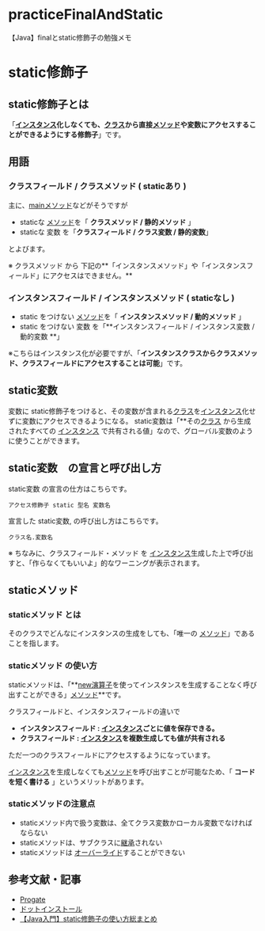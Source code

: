 # practiceFinalAndStatic
【Java】finalとstatic修飾子の勉強メモ
# static修飾子

## static修飾子とは
「**[インスタンス]化しなくても、[クラス]から直接[メソッド]や変数にアクセスすることができるようにする修飾子**」です。

## 用語 
### クラスフィールド / クラスメソッド ( staticあり )
主に、[mainメソッド]などがそうですが

- staticな [メソッド]を「 **クラスメソッド / 静的メソッド** 」
- staticな 変数 を「**クラスフィールド / クラス変数 / 静的変数**」 

とよびます。

※ クラスメソッド から 下記の**「インスタンスメソッド」や「インスタンスフィールド」にアクセスはできません。**

### インスタンスフィールド / インスタンスメソッド ( staticなし )

- static をつけない [メソッド]を「 **インスタンスメソッド / 動的メソッド** 」
- static をつけない 変数 を「**インスタンスフィールド / インスタンス変数 / 動的変数 **」 

※こちらはインスタンス化が必要ですが、「**インスタンスクラスからクラスメソッド、クラスフィールドにアクセスすることは可能**」です。

##  static変数
変数に static修飾子をつけると、その変数が含まれる[クラス]を[インスタンス]化せずに変数にアクセスできるようになる。
static変数は「**その[クラス] から生成されたすべての [インスタンス] で共有される値」なので、グローバル変数のように使うことができます。

## static変数　の宣言と呼び出し方

static変数 の宣言の仕方はこちらです。

```
アクセス修飾子 static 型名 変数名
```

宣言した static変数,  の呼び出し方はこちらです。

```
クラス名.変数名
```
※ ちなみに、クラスフィールド・メソッド を [インスタンス]生成した上で呼び出すと、「作らなくてもいいよ」的なワーニングが表示されます。


## staticメソッド

### staticメソッド とは

そのクラスでどんなにインスタンスの生成をしても、「唯一の [メソッド]」であることを指します。



### staticメソッド の使い方

staticメソッドは、「**[new演算子]を使ってインスタンスを生成することなく呼び出すことができる」[メソッド]**です。

クラスフィールドと、インスタンスフィールドの違いで

- **インスタンスフィールド :  [インスタンス]ごとに値を保存できる。**
- **クラスフィールド : [インスタンス]を複数生成しても値が共有される**

ただ一つのクラスフィールドにアクセスするようになっています。

[インスタンス]を生成しなくても[メソッド]を呼び出すことが可能なため、「 **コードを短く書ける** 」というメリットがあります。
### staticメソッドの注意点

- staticメソッド内で扱う変数は、全てクラス変数かローカル変数でなければならない
- staticメソッドは、サブクラスに[継承]されない
- staticメソッドは [オーバーライド]することができない

## 参考文献・記事

- [Progate]
- [ドットインストール]
- [【Java入門】static修飾子の使い方総まとめ](https://www.sejuku.net/blog/24797)

[Progate]:https://prog-8.com/
[ドットインストール]:https://dotinstall.com/



[インスタンス]:https://qiita.com/takahirocook/items/ec01cdcbb440cf0d1cc4
[インスタンス化]:https://qiita.com/takahirocook/items/ec01cdcbb440cf0d1cc4
[アクセス修飾子]:https://qiita.com/takahirocook/items/e51b0b9d37d95ad587fe
[フィールド]:https://qiita.com/takahirocook/items/28df75a133049a74ece1
[フィールド変数]:https://qiita.com/takahirocook/items/28df75a133049a74ece1
[new演算子]:https://qiita.com/takahirocook/items/00f9f97592bf50831d39
[カプセル化]:https://qiita.com/takahirocook/items/e469a7c0539a0012868e
[クラス]:https://qiita.com/takahirocook/items/50cbbdca8e21539170e9
[メソッド]:https://qiita.com/takahirocook/items/5bfe43576d87a2a4006c
[mainメソッド]:https://qiita.com/takahirocook/items/f4635915337303de338c
[メソッドの呼び出し]:https://qiita.com/takahirocook/items/f4635915337303de338c
[コンストラクタ]:https://qiita.com/takahirocook/items/fa1822f2f22c3786593e
[引数]:https://qiita.com/takahirocook/items/5e5b0ba79e869f4a592e
[戻り値]:https://qiita.com/takahirocook/items/3b6fa670a1d6dd4a9386
[this]:https://qiita.com/takahirocook/items/d251ec4693c68f6b9538
[getter・setter]:https://qiita.com/takahirocook/items/27828bc8477735612021
[setter]:https://qiita.com/takahirocook/items/27828bc8477735612021
[getter]:https://qiita.com/takahirocook/items/27828bc8477735612021
[オブジェクト指向]:https://qiita.com/takahirocook/items/041ba7a096b71ab8ffd4
[継承]:https://qiita.com/takahirocook/items/6c84ea66a6e2ad536a37
[オーバーライド]:https://qiita.com/takahirocook/items/09dd8e5f56d6617ce45a
[オーバーロード]:https://qiita.com/takahirocook/items/b937c3c07126fe7e02a4
[this]:https://qiita.com/takahirocook/items/d251ec4693c68f6b9538
[super]:https://qiita.com/takahirocook/items/75a07131e7e791c8442c
[final]:https://qiita.com/takahirocook/items/5e0916d9bf28bcf68d0c
[final修飾子]:https://qiita.com/takahirocook/items/5e0916d9bf28bcf68d0c
[定数]:https://qiita.com/takahirocook/items/5e0916d9bf28bcf68d0c



